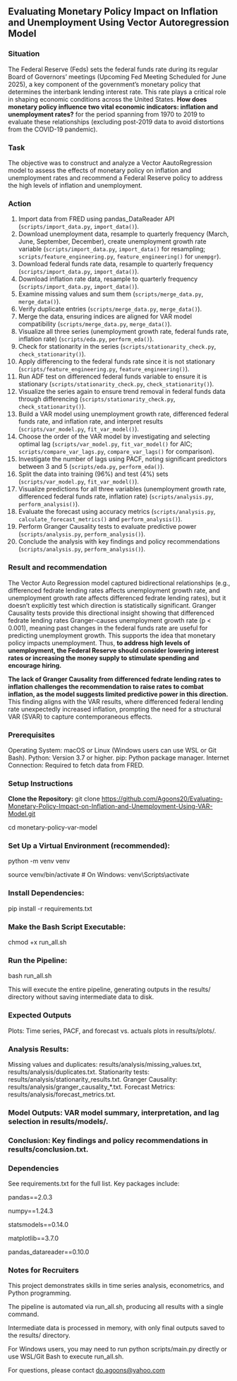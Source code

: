 ## Evaluating Monetary Policy Impact on Inflation and Unemployment Using Vector Autoregression Model

### Situation 

The Federal Reserve (Feds) sets the federal funds rate during its regular Board of Governors’ meetings (Upcoming Fed Meeting Scheduled for June 2025), a key component of the government’s monetary policy that determines the interbank lending interest rate. This rate plays a critical role in shaping economic conditions across the United States. **How does monetary policy influence two vital economic indicators: inflation and unemployment rates?** for the period spanning from 1970 to 2019 to evaluate these relationships (excluding post-2019 data to avoid distortions from the COVID-19 pandemic). 


### Task
The objective was to construct and analyze a Vector AautoRegression model to assess the effects of monetary policy on inflation and unemployment rates and recommend a Federal Reserve policy to address the high levels of inflation and unemployment. 


### Action 
1. Import data from FRED using pandas_DataReader API (`scripts/import_data.py`, `import_data()`).  
2. Download unemployment data, resample to quarterly frequency (March, June, September, December), create unemployment growth rate variable (`scripts/import_data.py`, `import_data()` for resampling; `scripts/feature_engineering.py`, `feature_engineering()` for `unempgr`).  
3. Download federal funds rate data, resample to quarterly frequency (`scripts/import_data.py`, `import_data()`).  
4. Download inflation rate data, resample to quarterly frequency (`scripts/import_data.py`, `import_data()`).  
5. Examine missing values and sum them (`scripts/merge_data.py`, `merge_data()`).  
6. Verify duplicate entries (`scripts/merge_data.py`, `merge_data()`).  
7. Merge the data, ensuring indices are aligned for VAR model compatibility (`scripts/merge_data.py`, `merge_data()`).  
8. Visualize all three series (unemployment growth rate, federal funds rate, inflation rate) (`scripts/eda.py`, `perform_eda()`).  
9. Check for stationarity in the series (`scripts/stationarity_check.py`, `check_stationarity()`).  
10. Apply differencing to the federal funds rate since it is not stationary (`scripts/feature_engineering.py`, `feature_engineering()`).  
11. Run ADF test on differenced federal funds variable to ensure it is stationary (`scripts/stationarity_check.py`, `check_stationarity()`).  
12. Visualize the series again to ensure trend removal in federal funds data through differencing (`scripts/stationarity_check.py`, `check_stationarity()`).  
13. Build a VAR model using unemployment growth rate, differenced federal funds rate, and inflation rate, and interpret results (`scripts/var_model.py`, `fit_var_model()`).  
14. Choose the order of the VAR model by investigating and selecting optimal lag (`scripts/var_model.py`, `fit_var_model()` for AIC; `scripts/compare_var_lags.py`, `compare_var_lags()` for comparison).  
15. Investigate the number of lags using PACF, noting significant predictors between 3 and 5 (`scripts/eda.py`, `perform_eda()`).  
16. Split the data into training (96%) and test (4%) sets (`scripts/var_model.py`, `fit_var_model()`).  
17. Visualize predictions for all three variables (unemployment growth rate, differenced federal funds rate, inflation rate) (`scripts/analysis.py`, `perform_analysis()`).  
18. Evaluate the forecast using accuracy metrics (`scripts/analysis.py`, `calculate_forecast_metrics()` and `perform_analysis()`).  
19. Perform Granger Causality tests to evaluate predictive power (`scripts/analysis.py`, `perform_analysis()`).  
20. Conclude the analysis with key findings and policy recommendations (`scripts/analysis.py`, `perform_analysis()`).


### Result and recommendation 
The Vector Auto Regression model captured bidirectional relationships (e.g., differenced fedrate lending rates affects unemployment growth rate, and unemployment growth rate affects differenced fedrate lending rates), but it doesn’t explicitly test which direction is statistically significant. Granger Causality tests provide this directional insight showing that differenced fedrate lending rates Granger-causes unemployment growth rate (p < 0.001), meaning past changes in the federal funds rate are useful for predicting unemployment growth. This supports the idea that monetary policy impacts unemployment. Thus, **to address high levels of unemployment, the Federal Reserve should consider lowering interest rates or increasing the money supply to stimulate spending and encourage hiring.** 

**The lack of Granger Causality from differenced fedrate lending rates to inflation challenges the recommendation to raise rates to combat inflation, as the model suggests limited predictive power in this direction.** This finding aligns with the VAR results, where differenced federal lending rate unexpectedly increased inflation, prompting the need for a structural VAR (SVAR) to capture contemporaneous effects.



### Prerequisites

Operating System: macOS or Linux (Windows users can use WSL or Git Bash).
Python: Version 3.7 or higher.
pip: Python package manager.
Internet Connection: Required to fetch data from FRED.



### Setup Instructions
**Clone the Repository:**
git clone https://github.com/Agoons20/Evaluating-Monetary-Policy-Impact-on-Inflation-and-Unemployment-Using-VAR-Model.git

cd monetary-policy-var-model


### Set Up a Virtual Environment (recommended):
python -m venv venv

source venv/bin/activate  # On Windows: venv\Scripts\activate


### Install Dependencies:
pip install -r requirements.txt


### Make the Bash Script Executable:
chmod +x run_all.sh


### Run the Pipeline:
bash run_all.sh

This will execute the entire pipeline, generating outputs in the results/ directory without saving intermediate data to disk.


### Expected Outputs

Plots: Time series, PACF, and forecast vs. actuals plots in results/plots/.

### Analysis Results:
Missing values and duplicates: results/analysis/missing_values.txt, results/analysis/duplicates.txt.
Stationarity tests: results/analysis/stationarity_results.txt.
Granger Causality: results/analysis/granger_causality_*.txt.
Forecast Metrics: results/analysis/forecast_metrics.txt.


### Model Outputs: VAR model summary, interpretation, and lag selection in results/models/.


### Conclusion: Key findings and policy recommendations in results/conclusion.txt.


### Dependencies
See requirements.txt for the full list. Key packages include:

pandas==2.0.3

numpy==1.24.3

statsmodels==0.14.0

matplotlib==3.7.0

pandas_datareader==0.10.0


### Notes for Recruiters

This project demonstrates skills in time series analysis, econometrics, and Python programming.

The pipeline is automated via run_all.sh, producing all results with a single command.

Intermediate data is processed in memory, with only final outputs saved to the results/ directory.

For Windows users, you may need to run python scripts/main.py directly or use WSL/Git Bash to execute run_all.sh.

For questions, please contact do.agoons@yahoo.com 
